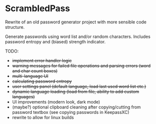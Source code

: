 # ScrambledPass
 Rewrite of an old password generator project with more sensible code structure.

 Generate passwords using word list and/or random characters.
 Includes password entropy and (biased) strength indicator.
 
 TODO:
 - ~~implement error handler logic~~
 - ~~warning messages for failed file operations and parsing errors (word and char count boxes)~~
 - ~~multi-language UI~~
 - ~~calculating password entropy~~
 - ~~user settings panel (default language, load last used word list etc.)~~
 - ~~dynamic language loading (load from file, ability to add custom languages)~~
 - UI improvements (modern look, dark mode)
 - (maybe?) optional clipboard cleaning after copying/cutting from password textbox (see copying passwords in KeepassXC)
 - rewrite to allow for linux builds
 
